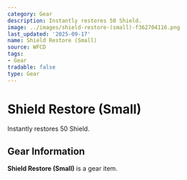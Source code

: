 ```yaml
---
category: Gear
description: Instantly restores 50 Shield.
image: ../images/shield-restore-(small)-f362704116.png
last_updated: '2025-09-17'
name: Shield Restore (Small)
source: WFCD
tags:
- Gear
tradable: false
type: Gear
---
```


# Shield Restore (Small)

Instantly restores 50 Shield.

## Gear Information

**Shield Restore (Small)** is a gear item.

